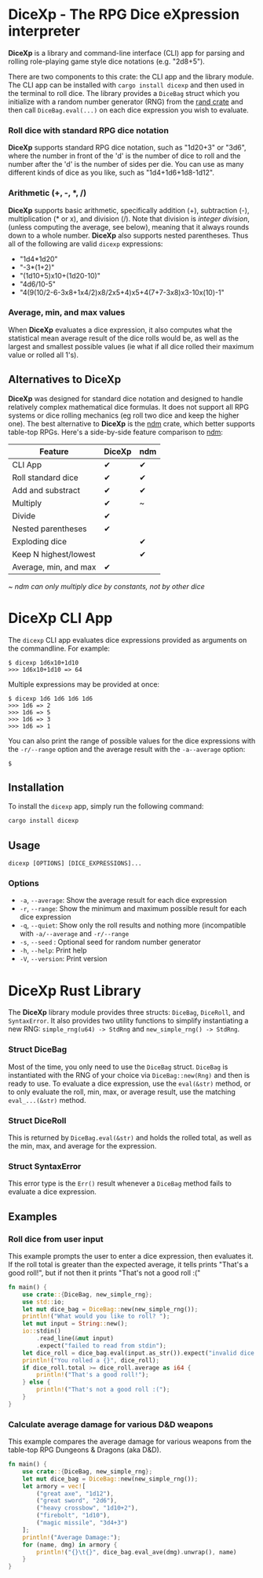 # DiceXp - The RPG Dice eXpression interpreter
**DiceXp** is a library and command-line interface (CLI) app for parsing and rolling role-playing game style dice notations (e.g. "2d8+5").

There are two components to this crate: the CLI app and the library module. The CLI app can be installed with `cargo install dicexp` and then used in the terminal to roll dice. The library provides a `DiceBag` struct which you initialize with a random number generator (RNG) from the [rand crate](https://crates.io/crates/rand) and then call `DiceBag.eval(...)` on each dice expression you wish to evaluate.

### Roll dice with standard RPG dice notation
**DiceXp** supports standard RPG dice notation, such as "1d20+3" or "3d6", where the number in front of the 'd' is the number of dice to roll and the number after the 'd' is the number of sides per die. You can use as many different kinds of dice as you like, such as "1d4+1d6+1d8-1d12".

### Arithmetic (+, -, *, /)
**DiceXp** supports basic arithmetic, specifically addition (+), subtraction (-), multiplication (* or x), and division (/). Note that division is *integer division*, (unless computing the average, see below), meaning that it always rounds down to a whole number. **DiceXp** also supports nested parentheses. Thus all of the following are valid `dicexp` expressions:

* "1d4*1d20"
* "-3*(1+2)"
* "(1d10+5)x10+(1d20-10)"
* "4d6/10-5"
* "4(9(10/2-6-3x8+1x4/2)x8/2x5+4)x5+4(7+7-3x8)x3-10x(10)-1"

### Average, min, and max values
When **DiceXp** evaluates a dice expression, it also computes what the statistical mean average result of the dice rolls would be, as well as the largest and smallest possible values (ie what if all dice rolled their maximum value or rolled all 1's).

## Alternatives to DiceXp
**DiceXp** was designed for standard dice notation and designed to handle relatively complex mathematical dice formulas. It does not support all RPG systems or dice rolling mechanics (eg roll two dice and keep the higher one). The best alternative to **DiceXp** is the [ndm](https://crates.io/crates/ndm) crate, which better supports table-top RPGs. Here's a side-by-side feature comparison to [ndm](https://crates.io/crates/ndm):

| Feature               | DiceXp | ndm |
|-----------------------|--------|-----|
| CLI App               | ✔     | ✔   |
| Roll standard dice    | ✔     | ✔   |
| Add and substract     | ✔     | ✔   |
| Multiply              | ✔     | ~   |
| Divide                | ✔     |     |
| Nested parentheses    | ✔     |     |
| Exploding dice        |        | ✔   |
| Keep N highest/lowest |        | ✔   |
| Average, min, and max | ✔      |     |

*~ ndm can only multiply dice by constants, not by other dice*

# DiceXp CLI App
The `dicexp` CLI app evaluates dice expressions provided as arguments on the commandline. For example:
```
$ dicexp 1d6x10+1d10
>>> 1d6x10+1d10 => 64
```

Multiple expressions may be provided at once:
```
$ dicexp 1d6 1d6 1d6 1d6
>>> 1d6 => 2
>>> 1d6 => 5
>>> 1d6 => 3
>>> 1d6 => 1
```

You can also print the range of possible values for the dice expressions with the `-r/--range` option and the average result with the `-a--average` option:
```
$ 
```

## Installation
To install the `dicexp` app, simply run the following command:
```bash
cargo install dicexp
```

## Usage
`dicexp [OPTIONS] [DICE_EXPRESSIONS]...`

### Options
 * `-a`, `--average`:        Show the average result for each dice expression
* `-r`, `--range`:           Show the minimum and maximum possible result for each dice expression
* `-q`, `--quiet`:           Show only the roll results and nothing more (incompatible with `-a/--average` and `-r/--range`
* `-s`, `--seed` <INTEGER>:  Optional seed for random number generator
* `-h`, `--help`:            Print help
* `-V`, `--version`:         Print version

# DiceXp Rust Library
The **DiceXp** library module provides three structs: `DiceBag`, `DiceRoll`, and `SyntaxError`. It also provides two utility functions to simplify instantiating a new RNG: `simple_rng(u64) -> StdRng` and `new_simple_rng() -> StdRng`.

### Struct DiceBag
Most of the time, you only need to use the `DiceBag` struct. `DiceBag` is instantiated with the RNG of your choice via `DiceBag::new(Rng)` and then is ready to use. To evaluate a dice expression, use the `eval(&str)` method, or to only evaluate the roll, min, max, or average result, use the matching `eval_...(&str)` method.

### Struct DiceRoll
This is returned by `DiceBag.eval(&str)` and holds the rolled total, as well as the min, max, and average for the expression.

### Struct SyntaxError
This error type is the `Err()` result whenever a `DiceBag` method fails to evaluate a dice expression.

## Examples

### Roll dice from user input
This example prompts the user to enter a dice expression, then evaluates it. If the roll total is greater than the expected average, it tells prints "That's a good roll!", but if not then it prints "That's not a good roll :("
```rust
fn main() {
	use crate::{DiceBag, new_simple_rng};
	use std::io;
	let mut dice_bag = DiceBag::new(new_simple_rng());
	println!("What would you like to roll? ");
	let mut input = String::new();
	io::stdin()
		.read_line(&mut input)
		.expect("failed to read from stdin");
	let dice_roll = dice_bag.eval(input.as_str()).expect("invalid dice expression");
	println!("You rolled a {}", dice_roll);
	if dice_roll.total >= dice_roll.average as i64 {
		println!("That's a good roll!");
	} else {
		println!("That's not a good roll :(");
	}
}
```

### Calculate average damage for various D&D weapons
This example compares the average damage for various weapons from the table-top RPG Dungeons & Dragons (aka D&D).
```rust
fn main() {
	use crate::{DiceBag, new_simple_rng};
	let mut dice_bag = DiceBag::new(new_simple_rng());
	let armory = vec![
		("great axe", "1d12"),
		("great sword", "2d6"),
		("heavy crossbow", "1d10+2"),
		("firebolt", "1d10"),
		("magic missile", "3d4+3")
	];
	println!("Average Damage:");
	for (name, dmg) in armory {
		println!("{}\t{}", dice_bag.eval_ave(dmg).unwrap(), name)
	}
}
```
